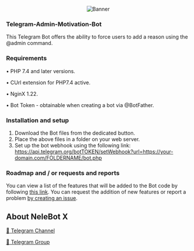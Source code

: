 <p align="center"> 
    <img src="https://telegra.ph/file/542d82820eefb63e98a24.jpg" alt="Banner" /> 
</p>

### Telegram-Admin-Motivation-Bot

This Telegram Bot offers the ability to force users to add a reason using the @admin command.

### Requirements

• PHP 7.4 and later versions.

• CUrl extension for PHP7.4 active.

• NginX 1.22.

• Bot Token - obtainable when creating a bot via @BotFather.

### Installation and setup

1. Download the Bot files from the dedicated button.
2. Place the above files in a folder on your web server.
3. Set up the bot webhook using the following link:
https://api.telegram.org/botTOKEN/setWebhook?url=https://your-domain.com/FOLDERNAME/bot.php

### Roadmap and / or requests and reports

You can view a list of the features that will be added to the Bot code by following [this link](https://github.com/users/thegamerrrr/projects/1). You can request the addition of new features or report a problem [by creating an issue](https://github.com/thegamerrrr/Telegram-Admin-Motivation-Bot/issues/new/choose).

## About NeleBot X

[📢 Telegram Channel](https://t.me/BotsOfGamer)

[👥 Telegram Group](https://t.me/BOGNetwork)
